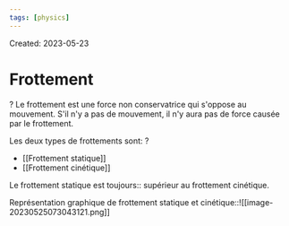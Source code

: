 ```yaml
---
tags: [physics] 
---
```

Created: 2023-05-23

# Frottement
?
Le frottement est une force non conservatrice qui s'oppose au mouvement. S'il n'y a pas de mouvement, il n'y aura pas de force causée par le frottement.
<!--SR:!2023-10-29,57,150-->

Les deux types de frottements sont:
?
- [[Frottement statique]]
- [[Frottement cinétique]]
<!--SR:!2023-11-30,107,230-->

Le frottement statique est toujours:: supérieur au frottement cinétique.
<!--SR:!2023-09-22,10,143-->

Représentation graphique de frottement statique et cinétique::![[image-20230525073043121.png]]
<!--SR:!2024-03-06,170,243-->



